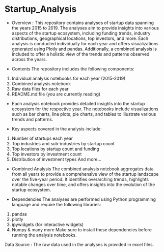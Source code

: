 # Startup_Analysis

- Overview : 
This repository contains analyses of startup data spanning the years 2015 to 2019. The analyses aim to provide insights into various aspects of the startup ecosystem, including funding trends, industry distributions, geographical locations, top investors, and more. Each analysis is conducted individually for each year and offers visualizations generated using Plotly and pandas. Additionally, a combined analysis is included to offer a holistic view of the trends and patterns observed across the years.

- Contents
The repository includes the following components:
1) Individual analysis notebooks for each year (2015-2019)
2) Combined analysis notebook
3) Raw data files for each year
4) README.md file (you are currently reading)
- Each analysis notebook provides detailed insights into the startup ecosystem for the respective year. The notebooks include visualizations such as bar charts, line plots, pie charts, and tables to illustrate various trends and patterns.

- Key aspects covered in the analysis include:
1) Number of startups each year 
2) Top industries and sub-industries by startup count
3) Top locations by startup count and funding
4) Top investors by investment count
5) Distribution of investment types
And more...

- Combined Analysis
The combined analysis notebook aggregates data from all years to provide a comprehensive view of the startup landscape over the five-year period. It identifies overarching trends, highlights notable changes over time, and offers insights into the evolution of the startup ecosystem.

- Dependencies
The analyses are performed using Python programming language and require the following libraries:
1) pandas
2) plotly
3) ipywidgets (for interactive widgets)
4) Numpy & many more 
Make sure to install these dependencies before running the analysis notebooks.

Data Source : 
The raw data used in the analyses is provided in excel files.
